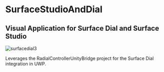 # SurfaceStudioAndDial
## Visual Application for Surface Dial and Surface Studio
![surfacedial3](https://cloud.githubusercontent.com/assets/252951/25441101/a8727cca-2ae4-11e7-9ba8-5cb1bf29ebc4.gif)

Leverages the RadialControllerUnityBridge project for the Surface Dial integration in UWP.  
